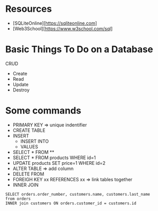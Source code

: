 # Resources

- [SQLiteOnline][https://sqliteonline.com]
- [Web3School][https://www.w3school.com/sql]

# Basic Things To Do on a Database

CRUD

- Create
- Read
- Update
- Destroy

# Some commands

- PRIMARY KEY => unique indentifier
- CREATE TABLE
- INSERT
  - INSERT INTO
  - VALUES
- SELECT \* FROM \*\*
- SELECT \* FROM products WHERE id=1
- UPDATE products SET price=1 WHERE id=2
- ALTER TABLE => add column
- DELETE FROM
- FOREIGH KEY xx REFERENCES xx => link tables together
- INNER JOIN

```
SELECT orders.order_number, customers.name, customers.last_name
from orders
INNER join customers ON orders.customer_id = customers.id

```
